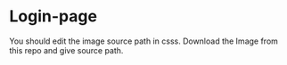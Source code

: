# Login-page


You should edit the image source path in csss. Download the Image from this repo and give source path. 
